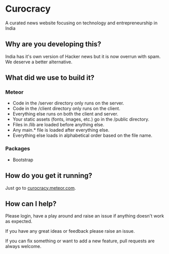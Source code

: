 # Curocracy
A curated news website focusing on technology and entrepreneurship in India

## Why are you developing this?
India has it's own version of Hacker news but it is now overrun with spam. We deserve a better alternative.

## What did we use to build it?

### Meteor

+ Code in the /server directory only runs on the server.
+ Code in the /client directory only runs on the client.
+ Everything else runs on both the client and server.
+ Your static assets (fonts, images, etc.) go in the /public directory.
+ Files in /lib are loaded before anything else.
+ Any main.* file is loaded after everything else.
+ Everything else loads in alphabetical order based on the file name.

### Packages

+ Bootstrap

## How do you get it running?

Just go to [curocracy.meteor.com](http://curocracy.meteor.com/).

## How can I help?

Please login, have a play around and raise an issue if anything doesn't work as expected.

If you have any great ideas or feedback please raise an issue.

If you can fix something or want to add a new feature, pull requests are always welcome.
